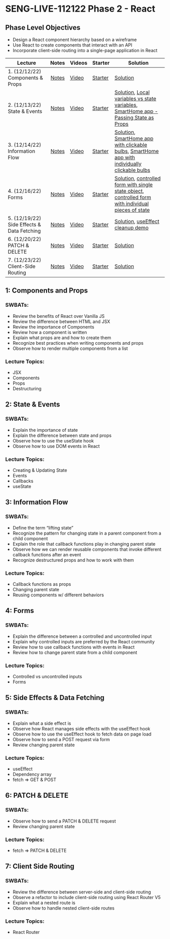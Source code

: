 # SENG-LIVE-112122 Phase 2 - React

## Phase Level Objectives

- Design a React component hierarchy based on a wireframe
- Use React to create components that interact with an API
- Incorporate client-side routing into a single-page application in React


| Lecture | Notes | Videos | Starter | Solution |
| ------- | :---: | ------ | ------- | -------- |
| 1. (12/12/22) Components & Props     |  [Notes](https://docs.google.com/document/d/1PaEUsoVruIU3pSUOz9jlsfVhxrwB1N7XPYbmak03wKg/edit?usp=sharing)     |  [Video](https://vimeo.com/780530156)      |    [Starter](https://github.com/learn-co-students/SENG-LIVE-112122-Phase-2/tree/main/01_components_and_props)     |   [Solution](https://github.com/learn-co-students/SENG-LIVE-112122-Phase-2/tree/01_notes/01_components_and_props)       |
| 2. (12/13/22) State & Events     |  [Notes](https://docs.google.com/document/d/1PaEUsoVruIU3pSUOz9jlsfVhxrwB1N7XPYbmak03wKg/edit?usp=sharing)     |   [Video](https://vimeo.com/780900506)     |    [Starter](https://github.com/learn-co-students/SENG-LIVE-112122-Phase-2/tree/main/02_state_and_events%20)     |    [Solution](https://github.com/learn-co-students/SENG-LIVE-112122-Phase-2/tree/02_notes/02_state_and_events%20), [Local variables vs state variables](https://codesandbox.io/s/counter-state-example-0r8stb?file=/src/App.js), [SmartHome app - Passing State as Props](https://codesandbox.io/s/vigilant-minsky-iiykrb)      |
| 3. (12/14/22) Information Flow     |  [Notes](https://docs.google.com/document/d/1PaEUsoVruIU3pSUOz9jlsfVhxrwB1N7XPYbmak03wKg/edit?usp=sharing)     |  [Video](https://vimeo.com/781258042)      |   [Starter](https://github.com/learn-co-students/SENG-LIVE-112122-Phase-2/tree/main/03_information_flow)      |    [Solution](https://github.com/learn-co-students/SENG-LIVE-112122-Phase-2/tree/03_notes/03_information_flow), [SmartHome app with clickable bulbs](https://codesandbox.io/s/smarthome-with-clickable-bulbs-woyctp), [SmartHome app with individually clickable bulbs](https://codesandbox.io/s/smarthome-with-individually-switchable-bulbs-du3hot)      |
| 4. (12/16/22) Forms     |   [Notes](https://docs.google.com/document/d/1PaEUsoVruIU3pSUOz9jlsfVhxrwB1N7XPYbmak03wKg/edit?usp=sharing)    |   [Video](https://vimeo.com/781955989)     |   [Starter](https://github.com/learn-co-students/SENG-LIVE-112122-Phase-2/tree/main/04_react_forms)      |  [Solution](https://github.com/learn-co-students/SENG-LIVE-112122-Phase-2/tree/04_notes/04_react_forms), [controlled form with single state object](https://codesandbox.io/s/refactoring-a-controlled-form-with-individual-pieces-of-state-juv663?file=/src/App.js), [controlled form with individual pieces of state](https://codesandbox.io/s/controlled-form-with-individual-pieces-of-state-pbjpe4?from-embed)        |
| 5. (12/19/22) Side Effects & Data Fetching     |  [Notes](https://docs.google.com/document/d/1PaEUsoVruIU3pSUOz9jlsfVhxrwB1N7XPYbmak03wKg/edit?usp=sharing)     |   [Video](https://vimeo.com/782717064)     |   [Starter](https://github.com/learn-co-students/SENG-LIVE-112122-Phase-2/tree/main/05_side_effects_and_data_fetching)      |   [Solution](https://github.com/learn-co-students/SENG-LIVE-112122-Phase-2/tree/05_notes/05_side_effects_and_data_fetching), [useEffect cleanup demo](https://codesandbox.io/s/useeffect-cleanup-ig17kd?file=/src/Timer.js)       |
| 6. (12/20/22) PATCH & DELETE     |   [Notes](https://docs.google.com/document/d/1PaEUsoVruIU3pSUOz9jlsfVhxrwB1N7XPYbmak03wKg/edit?usp=sharing)    |   [Video](https://vimeo.com/783086708)     |    [Starter](https://github.com/learn-co-students/SENG-LIVE-112122-Phase-2/tree/main/06_PATCH_DELETE)     |   [Solution](https://github.com/learn-co-students/SENG-LIVE-112122-Phase-2/tree/06_notes/06_PATCH_DELETE)       |
| 7. (12/23/22) Client-Side Routing     |   [Notes](https://docs.google.com/document/d/1PaEUsoVruIU3pSUOz9jlsfVhxrwB1N7XPYbmak03wKg/edit?usp=sharing)    |    [Video](#)    |   [Starter](#)      |    [Solution](#)      |

## 1: Components and Props
### SWBATs:
- Review the benefits of React over Vanilla JS 
- Review the difference between HTML and JSX
- Review the importance of Components
- Review how a component is written
- Explain what props are and how to create them
- Recognize best practices when writing components and props
- Observe how to render multiple components from a list
### Lecture Topics:
- JSX
- Components
- Props
- Destructuring


## 2: State & Events

### SWBATs:
- Explain the importance of state
- Explain the difference between state and props
- Observe how to use the useState hook
- Observe how to use DOM events in React
### Lecture Topics:
- Creating & Updating State
- Events
- Callbacks
- useState


## 3: Information Flow
### SWBATs:
- Define the term “lifting state”
- Recognize the pattern for changing state in a parent component from a child component
- Explain the role that callback functions play in changing parent state
- Observe how we can render reusable components that invoke different callback functions after an event
- Recognize destructured props and how to work with them
### Lecture Topics:
- Callback functions as props
- Changing parent state
- Reusing components w/ different behaviors

## 4: Forms
### SWBATs:
- Explain the difference between a controlled and uncontrolled input
- Explain why controlled inputs are preferred by the React community
- Review how to use callback functions with events in React
- Review how to change parent state from a child component
### Lecture Topics:
- Controlled vs uncontrolled inputs
- Forms

## 5: Side Effects & Data Fetching

### SWBATs:
- Explain what a side effect is
- Observe how React manages side effects with the useEffect hook
- Observe how to use the useEffect hook to fetch data on page load
- Observe how to send a POST request via form
- Review changing parent state
### Lecture Topics:
- useEffect
- Dependency array
- fetch => GET & POST

## 6: PATCH & DELETE
### SWBATs:
- Observe how to send a PATCH & DELETE request
- Review changing parent state
### Lecture Topics:
- fetch => PATCH & DELETE

## 7: Client Side Routing

### SWBATs:
- Review the difference between server-side and client-side routing
- Observe a refactor to include client-side routing using React Router V5
- Explain what a nested route is
- Observe how to handle nested client-side routes 
### Lecture Topics:
- React Router
